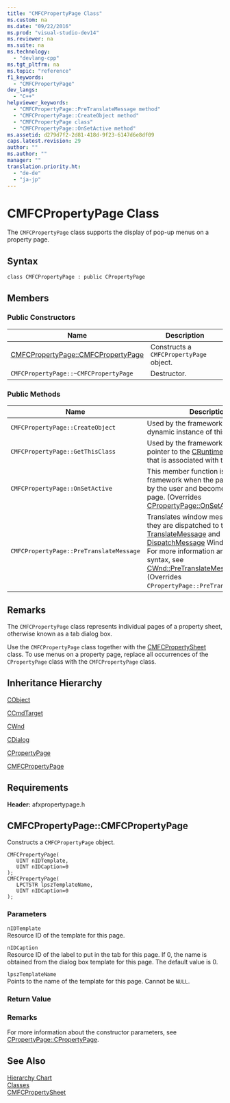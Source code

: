 ```yaml
---
title: "CMFCPropertyPage Class"
ms.custom: na
ms.date: "09/22/2016"
ms.prod: "visual-studio-dev14"
ms.reviewer: na
ms.suite: na
ms.technology: 
  - "devlang-cpp"
ms.tgt_pltfrm: na
ms.topic: "reference"
f1_keywords: 
  - "CMFCPropertyPage"
dev_langs: 
  - "C++"
helpviewer_keywords: 
  - "CMFCPropertyPage::PreTranslateMessage method"
  - "CMFCPropertyPage::CreateObject method"
  - "CMFCPropertyPage class"
  - "CMFCPropertyPage::OnSetActive method"
ms.assetid: d279d7f2-2d81-418d-9f23-6147d6e8df09
caps.latest.revision: 29
author: ""
ms.author: ""
manager: ""
translation.priority.ht: 
  - "de-de"
  - "ja-jp"
---
```

# CMFCPropertyPage Class
The `CMFCPropertyPage` class supports the display of pop-up menus on a property page.  
  
## Syntax  
  
```  
class CMFCPropertyPage : public CPropertyPage  
```  
  
## Members  
  
### Public Constructors  
  
|Name|Description|  
|----------|-----------------|  
|[CMFCPropertyPage::CMFCPropertyPage](#cmfcpropertypage__cmfcpropertypage)|Constructs a `CMFCPropertyPage` object.|  
|`CMFCPropertyPage::~CMFCPropertyPage`|Destructor.|  
  
### Public Methods  
  
|Name|Description|  
|----------|-----------------|  
|`CMFCPropertyPage::CreateObject`|Used by the framework to create a dynamic instance of this class type.|  
|`CMFCPropertyPage::GetThisClass`|Used by the framework to obtain a pointer to the [CRuntimeClass](../vs140/cruntimeclass-structure.md) object that is associated with this class type.|  
|`CMFCPropertyPage::OnSetActive`|This member function is called by the framework when the page is chosen by the user and becomes the active page. (Overrides [CPropertyPage::OnSetActive](../vs140/cpropertypage-class.md#cpropertypage__onsetactive).)|  
|`CMFCPropertyPage::PreTranslateMessage`|Translates window messages before they are dispatched to the                                         [TranslateMessage](http://msdn.microsoft.com/library/windows/desktop/ms644955) and                                         [DispatchMessage](http://msdn.microsoft.com/library/windows/desktop/ms644934) Windows functions. For more information and method syntax, see [CWnd::PreTranslateMessage](../vs140/cwnd-class.md#cwnd__pretranslatemessage). (Overrides `CPropertyPage::PreTranslateMessage`.)|  
  
## Remarks  
 The `CMFCPropertyPage` class represents individual pages of a property sheet, otherwise known as a tab dialog box.  
  
 Use the `CMFCPropertyPage` class together with the [CMFCPropertySheet](../vs140/cmfcpropertysheet-class.md) class. To use menus on a property page, replace all occurrences of the `CPropertyPage` class with the `CMFCPropertyPage` class.  
  
## Inheritance Hierarchy  
 [CObject](../vs140/cobject-class.md)  
  
 [CCmdTarget](../vs140/ccmdtarget-class.md)  
  
 [CWnd](../vs140/cwnd-class.md)  
  
 [CDialog](../vs140/cdialog-class.md)  
  
 [CPropertyPage](../vs140/cpropertypage-class.md)  
  
 [CMFCPropertyPage](../vs140/cmfcpropertypage-class.md)  
  
## Requirements  
 **Header:** afxpropertypage.h  
  
##  <a name="cmfcpropertypage__cmfcpropertypage"></a>  CMFCPropertyPage::CMFCPropertyPage  
 Constructs a `CMFCPropertyPage` object.  
  
```  
CMFCPropertyPage(  
   UINT nIDTemplate,  
   UINT nIDCaption=0   
);  
CMFCPropertyPage(  
   LPCTSTR lpszTemplateName,  
   UINT nIDCaption=0   
);  
```  
  
### Parameters  
 `nIDTemplate`  
 Resource ID of the template for this page.  
  
 `nIDCaption`  
 Resource ID of the label to put in the tab for this page. If 0, the name is obtained from the dialog box template for this page. The default value is 0.  
  
 `lpszTemplateName`  
 Points to the name of the template for this page. Cannot be `NULL`.  
  
### Return Value  
  
### Remarks  
 For more information about the constructor parameters, see [CPropertyPage::CPropertyPage](../vs140/cpropertypage-class.md#cpropertypage__cpropertypage).  
  
## See Also  
 [Hierarchy Chart](../vs140/hierarchy-chart.md)   
 [Classes](../vs140/mfc-classes.md)   
 [CMFCPropertySheet](../vs140/cmfcpropertysheet-class.md)